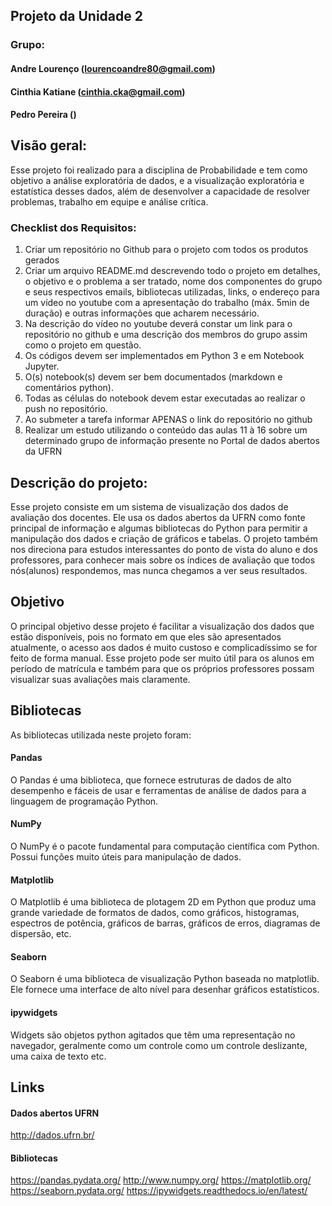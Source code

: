 ## Projeto da Unidade 2

### Grupo:
#### Andre Lourenço (lourencoandre80@gmail.com)
#### Cinthia Katiane (cinthia.cka@gmail.com)
#### Pedro Pereira ()

## Visão geral:

Esse projeto foi realizado para a disciplina de Probabilidade e tem como objetivo a análise exploratória de dados, e a visualização exploratória e estatística desses dados, além de desenvolver a capacidade de resolver problemas, trabalho em equipe e análise crítica.

### Checklist dos Requisitos:

1. Criar um repositório no Github para o projeto com todos os produtos gerados
2. Criar um arquivo README.md descrevendo todo o projeto em detalhes, o objetivo e o problema a ser tratado, nome dos componentes do grupo e seus respectivos emails, bibliotecas utilizadas, links, o endereço para um vídeo no youtube com a apresentação do trabalho (máx. 5min de duração) e outras informações que acharem necessário.
3. Na descrição do vídeo no youtube deverá constar um link para o repositório no github e uma descrição dos membros do grupo assim como o projeto em questão.
4. Os códigos devem ser implementados em Python 3 e em Notebook Jupyter.
5. O(s) notebook(s) devem ser bem documentados (markdown e comentários python).
6. Todas as células do notebook devem estar executadas ao realizar o push no repositório.
7. Ao submeter a tarefa informar APENAS o link do repositório no github
8. Realizar um estudo utilizando o conteúdo das aulas 11 à 16 sobre um determinado grupo de informação presente no Portal de dados abertos da UFRN

## Descrição do projeto:

Esse projeto consiste em um sistema de visualização dos dados de avaliação dos docentes. Ele usa os dados abertos da UFRN como fonte principal de informação e algumas bibliotecas do Python para permitir a manipulação dos dados e criação de gráficos e tabelas. O projeto também nos direciona para estudos interessantes do ponto de vista do aluno e dos professores, para conhecer mais sobre os índices de avaliação que todos nós(alunos) respondemos, mas nunca chegamos a ver seus resultados.   

## Objetivo

O principal objetivo desse projeto é facilitar a visualização dos dados que estão disponíveis, pois no formato em que eles são apresentados atualmente, o acesso aos dados é muito custoso e complicadíssimo se for feito de forma manual. Esse projeto pode ser muito útil para os alunos em período de matrícula e também para que os próprios professores possam visualizar suas avaliações mais claramente.

## Bibliotecas

As bibliotecas utilizada neste projeto foram:
#### Pandas
O Pandas é uma biblioteca, que fornece estruturas de dados de alto desempenho e fáceis de usar e ferramentas de análise de dados para a linguagem de programação Python.
#### NumPy
O NumPy é o pacote fundamental para computação científica com Python. Possui funções muito úteis para manipulação de dados.

#### Matplotlib
O Matplotlib é uma biblioteca de plotagem 2D em Python que produz uma  grande variedade de formatos de dados, como gráficos, histogramas, espectros de potência, gráficos de barras, gráficos de erros, diagramas de dispersão, etc.

#### Seaborn
O Seaborn é uma biblioteca de visualização Python baseada no matplotlib. Ele fornece uma interface de alto nível para desenhar gráficos estatísticos.

#### ipywidgets
Widgets são objetos python agitados que têm uma representação no navegador, geralmente como um controle como um controle deslizante, uma caixa de texto etc.

## Links

#### Dados abertos UFRN
http://dados.ufrn.br/

#### Bibliotecas
https://pandas.pydata.org/
http://www.numpy.org/
https://matplotlib.org/
https://seaborn.pydata.org/
https://ipywidgets.readthedocs.io/en/latest/